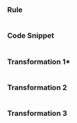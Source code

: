 ### Rule
``` yaml

````



### Code Snippet
```python

```
### Transformation 1*
```python

```


### Transformation 2
```python

```
### Transformation 3
```python

```


